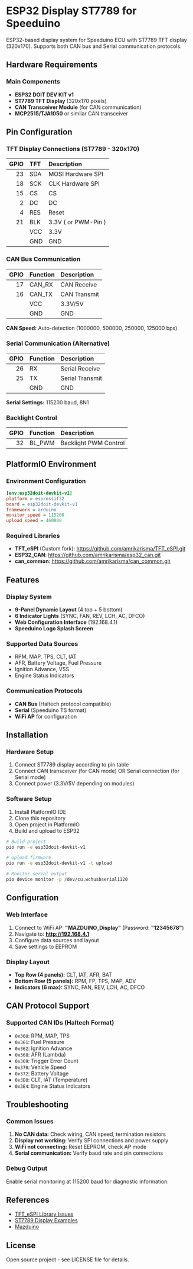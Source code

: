 # ESP32 Display ST7789 for Speeduino

ESP32-based display system for Speeduino ECU with ST7789 TFT display (320x170). Supports both CAN bus and Serial communication protocols.

## Hardware Requirements

### Main Components
- **ESP32 DOIT DEV KIT v1** 
- **ST7789 TFT Display** (320x170 pixels)
- **CAN Transceiver Module** (for CAN communication)
- **MCP2515/TJA1050** or similar CAN transceiver

## Pin Configuration

### TFT Display Connections (ST7789 - 320x170)

| GPIO | TFT   | Description         |
| ---: | :---- | :------------------ |
| 23   | SDA   | MOSI Hardware SPI   |
| 18   | SCK   | CLK  Hardware SPI   |
| 15   | CS    | CS                  |
|  2   | DC    | DC                  |
|  4   | RES   | Reset               |
| 21   | BLK   | 3.3V ( or PWM-Pin ) |
|      | VCC   | 3.3V                |
|      | GND   | GND                 |

### CAN Bus Communication

| GPIO | Function | Description           |
| ---: | :------- | :-------------------- |
| 17   | CAN_RX   | CAN Receive           |
| 16   | CAN_TX   | CAN Transmit          |
|      | VCC      | 3.3V/5V               |
|      | GND      | GND                   |

**CAN Speed:** Auto-detection (1000000, 500000, 250000, 125000 bps)

### Serial Communication (Alternative)

| GPIO | Function | Description           |
| ---: | :------- | :-------------------- |
| 26   | RX       | Serial Receive        |
| 25   | TX       | Serial Transmit       |
|      | GND      | GND                   |

**Serial Settings:** 115200 baud, 8N1

### Backlight Control

| GPIO | Function | Description           |
| ---: | :------- | :-------------------- |
| 32   | BL_PWM   | Backlight PWM Control |

## PlatformIO Environment

### Environment Configuration
```ini
[env:esp32doit-devkit-v1]
platform = espressif32
board = esp32doit-devkit-v1
framework = arduino
monitor_speed = 115200
upload_speed = 460800
```

### Required Libraries
- **TFT_eSPI** (Custom fork): https://github.com/amrikarisma/TFT_eSPI.git
- **ESP32_CAN**: https://github.com/amrikarisma/esp32_can.git  
- **can_common**: https://github.com/amrikarisma/can_common.git

## Features

### Display System
- **9-Panel Dynamic Layout** (4 top + 5 bottom)
- **6 Indicator Lights** (SYNC, FAN, REV, LCH, AC, DFCO)
- **Web Configuration Interface** (192.168.4.1)
- **Speeduino Logo Splash Screen**

### Supported Data Sources
- RPM, MAP, TPS, CLT, IAT
- AFR, Battery Voltage, Fuel Pressure
- Ignition Advance, VSS
- Engine Status Indicators

### Communication Protocols
- **CAN Bus** (Haltech protocol compatible)
- **Serial** (Speeduino TS format)
- **WiFi AP** for configuration

## Installation

### Hardware Setup
1. Connect ST7789 display according to pin table
2. Connect CAN transceiver (for CAN mode) OR Serial connection (for Serial mode)
3. Connect power (3.3V/5V depending on modules)

### Software Setup
1. Install PlatformIO IDE
2. Clone this repository
3. Open project in PlatformIO
4. Build and upload to ESP32

```bash
# Build project
pio run -e esp32doit-devkit-v1

# Upload firmware
pio run -e esp32doit-devkit-v1 -t upload

# Monitor serial output
pio device monitor -p /dev/cu.wchusbserial1120
```

## Configuration

### Web Interface
1. Connect to WiFi AP: **"MAZDUINO_Display"** (Password: **"12345678"**)
2. Navigate to: **http://192.168.4.1**
3. Configure data sources and layout
4. Save settings to EEPROM

### Display Layout
- **Top Row (4 panels):** CLT, IAT, AFR, BAT
- **Bottom Row (5 panels):** RPM, FP, TPS, MAP, ADV
- **Indicators (6 max):** SYNC, FAN, REV, LCH, AC, DFCO

## CAN Protocol Support

### Supported CAN IDs (Haltech Format)
- `0x360`: RPM, MAP, TPS
- `0x361`: Fuel Pressure
- `0x362`: Ignition Advance
- `0x368`: AFR (Lambda)
- `0x369`: Trigger Error Count
- `0x370`: Vehicle Speed
- `0x372`: Battery Voltage
- `0x3E0`: CLT, IAT (Temperature)
- `0x3E4`: Engine Status Indicators

## Troubleshooting

### Common Issues
1. **No CAN data:** Check wiring, CAN speed, termination resistors
2. **Display not working:** Verify SPI connections and power supply
3. **WiFi not connecting:** Reset EEPROM, check AP mode
4. **Serial communication:** Verify baud rate and pin connections

### Debug Output
Enable serial monitoring at 115200 baud for diagnostic information.

## References

- [TFT_eSPI Library Issues](https://github.com/Bodmer/TFT_eSPI/issues/3384#issuecomment-2211470238)
- [ST7789 Display Examples](https://github.com/mboehmerm/Three-IPS-Displays-with-ST7789-170x320-240x280-240x320/tree/main/ESP32_C3)
- [Mazduino](https://www.mazduino.com/)

## License

Open source project - see LICENSE file for details.
